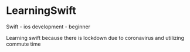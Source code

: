 # LearningSwift
Swift - ios development - beginner

Learning swift because there is lockdown due to coronavirus and utilizing commute time
